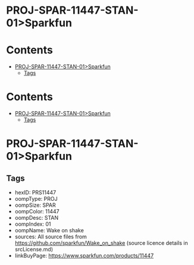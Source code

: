 
PROJ-SPAR-11447-STAN-01>Sparkfun
================================

Contents
========

* [PROJ-SPAR-11447-STAN-01>Sparkfun](#proj-spar-11447-stan-01sparkfun)
	* [Tags](#tags)

Contents
========

* [PROJ-SPAR-11447-STAN-01>Sparkfun](#proj-spar-11447-stan-01sparkfun)
	* [Tags](#tags)

# PROJ-SPAR-11447-STAN-01>Sparkfun

## Tags

- hexID: PRS11447
- oompType: PROJ
- oompSize: SPAR
- oompColor: 11447
- oompDesc: STAN
- oompIndex: 01
- oompName: Wake on shake
- sources: All source files from https://github.com/sparkfun/Wake_on_shake (source licence details in srcLicense.md)
- linkBuyPage: https://www.sparkfun.com/products/11447
